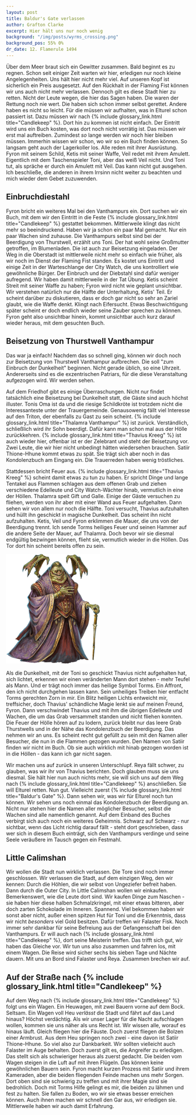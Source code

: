```yaml
---
layout: post
title: Baldur's Gate verlassen
author: Grafton Clarke
excerpt: Hier hält uns nur noch wenig
background: "/img/posts/wyrms_crossing.png"
background_pos: 55% 0%
dr_date: 12. Flamerule 1494
---
```


Über dem Meer braut sich ein Gewitter zusammen. Bald beginnt es zu regnen.
Schon seit einiger Zeit warten wir hier, erledigen nur noch kleine
Angelegenheiten. Uns hält hier nicht mehr viel. Auf unseren Kopf ist sicherlich
ein Preis ausgesetzt. Auf den Rückhalt in der Flaming Fist können wir uns auch
nicht mehr verlassen. Dennoch gilt es diese Stadt hier zu retten. Nicht der
Leute wegen, die hier das Sagen haben. Die waren der Rettung noch nie wert. Die
haben sich schon immer selbst gerettet. Andere haben es nicht so leicht. Für
die müssen wir aufhalten, was in Elturel schon passiert ist. Dazu müssen wir
nach {% include glossary_link.html title="Candlekeep" %}. Dort hin zu kommen ist nicht einfach. Der Eintritt wird uns
ein Buch kosten, was dort noch nicht vorrätig ist. Das müssen wir erst mal
auftreiben. Zumindest *so* lange werden wir noch hier bleiben müssen. Immerhin
wissen wir schon, wo wir so ein Buch finden können. So langsam geht auch der
Lagerkoller los. Alle reden mit ihrer Ausrüstung. Fyron mit seinem Schild,
Ketis mit seiner Waffe, Veil redet mit ihrem Amulett. Eigentlich mit dem
Taschenspieler Toni, aber das weiß Veil nicht. Und Toni tut, als spräche er
durch ein Amulett mit Veil. Das kann nicht gut ausgehen. Ich beschließe, die
anderen in ihrem Irrsinn nicht weiter zu beachten und mich wieder dem Gebet
zuzuwenden.

## Einbruchdiestahl

Fyron bricht ein weiteres Mal bei den Vanthampurs ein. Dort suchen wir ein
Buch, mit dem wir den Eintritt in die Feste {% include glossary_link.html title="Candlekeep" %} gestattet bekommen.
Mittlerweile klingt das nicht mehr so beeindruckend. Haben wir ja schon ein
paar Mal gemacht. Nur ein paar Wachen sind zuhause. Die Vanthampurs selbst sind
bei der Beerdigung von Thurstwell, erzählt uns Toni. Der hat wohl seine
Großmutter getroffen, im Blumenladen. Die ist auch zur Beisetzung eingeladen.
Der Weg in die Oberstadt ist mittlerweile nicht mehr so einfach wie früher, als
wir noch im Dienst der Flaming Fist standen. Es kostet uns Eintritt und einige
Zeit in der Warteschlange der City Watch, die uns kontrolliert wie gewöhnliche
Bürger. Der Einbruch und der Diebstahl sind dafür weniger aufregend. Wir haben
damit mittlerweile in der Tat Übung. Ketis scheint Streit mit seiner Waffe zu
haben; Fyron wird nicht wie geplant unsichtbar. Wir verstehen natürlich nur die
Hälfte der Unterhaltung, Ketis' Teil. Er scheint darüber zu diskutieren, dass
er doch gar nicht so sehr an Zariel glaubt, wie die Waffe denkt. Klingt nach
Eifersucht. Etwas Beschwichtigung später scheint er doch endlich wieder seine
Zauber sprechen zu können. Fyron geht also unsichtbar hinein, kommt unsichtbar
auch kurz darauf wieder heraus, mit dem gesuchten Buch.

## Beisetzung von Thurstwell Vanthampur

Das war ja einfach! Nachdem das so schnell ging, können wir doch noch zur
Beisetzung von Thurstwell Vanthampur aufbrechen. Die soll "zum Einbruch der
Dunkelheit" beginnen. Nicht gerade üblich, so eine Uhrzeit. Andererseits sind
es die exzentrischen Patriars, für die diese Veranstaltung aufgezogen wird. Wir
werden sehen.

Auf dem Friedhof gibt es einige Überraschungen. Nicht nur findet tatsächlich
eine Beisetzung bei Dunkelheit statt, die Gäste sind auch höchst illuster.
Tonis Oma ist da und die riesige Schildkröte ist trotzdem nicht die
Interessanteste unter der Trauergemeinde. Genausowenig fällt viel Interesse auf
den Triton, der ebenfalls zu Gast zu sein scheint. {% include glossary_link.html title="Thalamra Vanthampur" %} ist
zurück. Verständlich, schließlich wird ihr Sohn beerdigt. Dafür kann man schon
mal aus der Hölle zurückkehren. {% include glossary_link.html title="Thavius Kreeg" %} ist auch wieder hier, offenbar
ist er der Zelebrant und steht der Beisetzung vor. Zwei Leute, die wir hier
nicht unbedingt hätten wiedersehen brauchen. Satiir Thione-Hhune kommt etwas zu
spät. Sie trägt sich aber noch in das Kondolenzbuch am Eingang ein. Die
Trauerreden haben wenig tröstliches.

Stattdessen bricht Feuer aus. {% include glossary_link.html title="Thavius Kreeg" %} scheint damit etwas zu tun zu
haben. Er spricht Dinge und lange Tentakel aus Flammen schlagen aus dem offenen
Grab und ziehen verschiedene Edelleute und City Watch-Wächter hinab, vermutlich
in eine der Höllen. Thalamra speit Gift und Galle. Einige der Gäste versuchen
zu fliehen, werden von ihr aber mit einer Wand aus Feuer aufgehalten. Dann
sehen wir von allem nur noch die Hälfte. Toni versucht, Thavius aufzuhalten und
hüllt ihn geschickt in magische Dunkelheit. Das scheint ihn nicht aufzuhalten.
Ketis, Veil und Fyron erklimmen die Mauer, die uns von der Beerdigung trennt.
Ich sende Torms heiliges Feuer und seinen Hammer auf die andere Seite der
Mauer, auf Thalamra. Doch bevor wir sie diesmal endgültig bezwingen können,
flieht sie, vermutlich wieder in die Höllen. Das Tor dort hin scheint bereits
offen zu sein.

![Thavius Kreegs wirkliche Form](/img/posts/thavius_kreeg_devil.png)

Als die Dunkelheit, mit der Toni so geschickt Thavius nicht aufgehalten hat,
sich lichtet, erkennen wir einen veränderten Mann dort stehen - mehr Teufel als
Mann. Und er trägt noch immer das heilige Symbol Torms. Ein Affront, den ich
nicht durchgehen lassen kann. Sein unheiliges Treiben hier entfacht Torms
gerechten Zorn in mir. Ein Blitz heiligen Lichts entweicht mir, treffsicher,
doch Thavius' schändliche Magie lenkt sie auf meinen Freund, Fyron. Dann
verschwindet Thavius und mit ihm die übrigen Edelleute und Wachen, die um das
Grab versammelt standen und nicht fliehen konnten. Die Feuer der Hölle hören
auf zu lodern, zurück bleibt nur das leere Grab Thurstwells und in der Nähe das
Kondolenzbuch der Beerdigung. Das nehmen wir an uns. Es scheint recht gut
gefüllt zu sein mit den Namen aller Besucher, die nun in die Flammen gezogen
wurden. Den Namen von Satiir finden wir nicht im Buch. Ob sie auch wirklich mit
hinab gezogen worden ist in die Höllen - das kann ich gar nicht sagen.

Wir machen uns auf zurück in unseren Unterschlupf. Reya fällt schwer, zu
glauben, was wir ihr von Thavius berichten. Doch glauben muss sie uns diesmal.
Sie hält hier nun auch nichts mehr, sie will sich uns auf dem Weg nach
{% include glossary_link.html title="Candlekeep" %} anschließen. Sie will Elturel retten. Nun gut. Vielleicht zuerst
{% include glossary_link.html title="Baldur's Gate" %}. Dann sehen wir, was wir für Elturel noch tun können. Wir sehen
uns noch einmal das Kondolenzbuch der Beerdigung an. Nicht nur stehen hier die
Namen aller möglicher Besucher, selbst die Wachen sind alle namentlich genannt.
Auf dem Einband des Buches verbirgt sich auch noch ein weiteres Geheimnis.
Schwarz auf Schwarz - nur sichtbar, wenn das Licht richtig darauf fällt - steht
dort geschrieben, dass wer sich in diesem Buch einträgt, sich den Vanthampurs
verdinge und seine Seele veräußere im Tausch gegen ein Festmahl.

## Little Calimshan

Wir wollen die Stadt nun wirklich verlassen. Die Tore sind noch immer
geschlossen. Wir verlassen die Stadt, auf dem einzigen Weg, den wir kennen:
Durch die Höhlen, die wir selbst von Ungeziefer befreit haben. Dann durch die
Outer City. In Little Calimshan wollen wir einkaufen. Bemerkenswert, wie die
Leute dort sind. Wir kaufen Dinge zum Naschen - sie haben hier diese halben
Schmalzkringel, mit einer etwas bitteren, aber doch zarten Schokolade im
Inneren. Spannend. Viel bekommen haben wir sonst aber nicht, außer einen
spitzen Hut für Toni und die Erkenntnis, dass wir nicht *besonders* viel Gold
besitzen. Dafür treffen wir Falaster Fisk. Noch immer sehr dankbar für seine
Befreiung aus der Gefangenschaft bei den Vanthampurs. Er will auch nach
{% include glossary_link.html title="Candlekeep" %}, dort seine Meisterin treffen. Das trifft sich gut, wir haben das
Gleiche vor. Wir tun uns also zusammen und fahren los, mit einem Wagen. Die
Reise wird sicher sechs bis sieben Tage und Nächte dauern. Mit uns an Bord sind
Falaster und Reya. Zusammen brechen wir auf.

## Auf der Straße nach {% include glossary_link.html title="Candlekeep" %}

Auf dem Weg nach {% include glossary_link.html title="Candlekeep" %} folgt uns ein Wagen. Ein Heuwagen, mit zwei Bauern
vorne auf dem Bock. Seltsam. Ein Wagen voll Heu *verlässt* die Stadt und fährt
auf das Land hinaus? Höchst verdächtig. Als wir unser Lager für die Nacht
aufschlagen wollen, kommen sie uns näher als uns Recht ist. Wir wissen alle,
worauf es hinaus läuft. Gleich fliegen hier die Fäuste. Doch zuerst fliegen die
Bolzen einer Armbrust. Aus dem Heu springen noch zwei - eine davon ist Satiir
Thione-Hhune. So viel also zur Dankbarkeit. Wir sollten vielleicht auch
Falaster im Auge behalten. Doch zuerst gilt es, die Angreifer zu erledigen. Das
stellt sich als schwieriger heraus als zuerst gedacht. Die beiden vom Wagen
steigen in die Luft auf mit ihren Flügeln. Das können keine gewöhnlichen Bauern
sein. Fyron macht kurzen Prozess mit Satiir und ihrem Kameraden, aber die
beiden fliegenden Feinde machen uns mehr Sorgen. Dort oben sind sie schwierig
zu treffen und mit ihrer Magie sind sie bedrohlich. Doch mit Torms Hilfe
gelingt es mir, die beiden zu lähmen und fest zu halten. Sie fallen zu Boden,
wo wir sie etwas besser erreichen können. Auch ihnen machen wir schnell den Gar
aus, wir erledigen sie. Mittlerweile haben wir auch damit Erfahrung.
